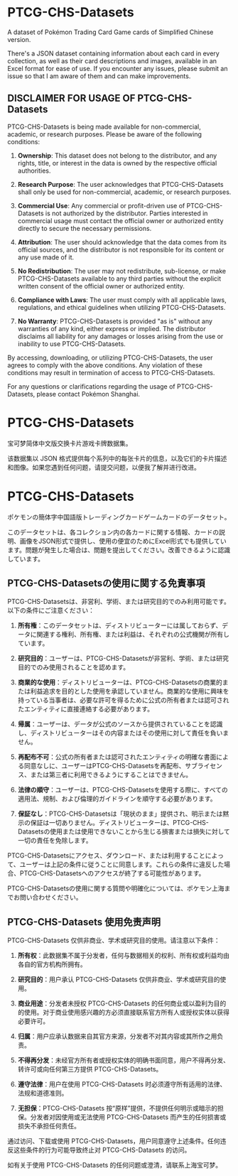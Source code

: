 # PTCG-CHS-Datasets

A dataset of Pokémon Trading Card Game cards of Simplified Chinese version.

There's a JSON dataset containing information about each card in every collection, as well as their card descriptions and images, available in an Excel format for ease of use. If you encounter any issues, please submit an issue so that I am aware of them and can make improvements.

## DISCLAIMER FOR USAGE OF PTCG-CHS-Datasets

PTCG-CHS-Datasets is being made available for non-commercial, academic, or research purposes. Please be aware of the following conditions:

1. **Ownership**: This dataset does not belong to the distributor, and any rights, title, or interest in the data is owned by the respective official authorities.

2. **Research Purpose**: The user acknowledges that PTCG-CHS-Datasets shall only be used for non-commercial, academic, or research purposes.

3. **Commercial Use**: Any commercial or profit-driven use of PTCG-CHS-Datasets is not authorized by the distributor. Parties interested in commercial usage must contact the official owner or authorized entity directly to secure the necessary permissions.

4. **Attribution**: The user should acknowledge that the data comes from its official sources, and the distributor is not responsible for its content or any use made of it.

4. **No Redistribution**: The user may not redistribute, sub-license, or make PTCG-CHS-Datasets available to any third parties without the explicit written consent of the official owner or authorized entity.

5. **Compliance with Laws**: The user must comply with all applicable laws, regulations, and ethical guidelines when utilizing PTCG-CHS-Datasets.

6. **No Warranty**: PTCG-CHS-Datasets is provided "as is" without any warranties of any kind, either express or implied. The distributor disclaims all liability for any damages or losses arising from the use or inability to use PTCG-CHS-Datasets.

By accessing, downloading, or utilizing PTCG-CHS-Datasets, the user agrees to comply with the above conditions. Any violation of these conditions may result in termination of access to PTCG-CHS-Datasets.

For any questions or clarifications regarding the usage of PTCG-CHS-Datasets, please contact Pokémon Shanghai.

# PTCG-CHS-Datasets

宝可梦简体中文版交换卡片游戏卡牌数据集。

该数据集以 JSON 格式提供每个系列中的每张卡片的信息，以及它们的卡片描述和图像。如果您遇到任何问题，请提交问题，以便我了解并进行改进。


# PTCG-CHS-Datasets

ポケモンの簡体字中国語版トレーディングカードゲームカードのデータセット。

このデータセットは、各コレクション内の各カードに関する情報、カードの説明、画像をJSON形式で提供し、使用の便宜のためにExcel形式でも提供しています。問題が発生した場合は、問題を提出してください。改善できるように認識しています。

## PTCG-CHS-Datasetsの使用に関する免責事項

PTCG-CHS-Datasetsは、非営利、学術、または研究目的でのみ利用可能です。以下の条件にご注意ください：

1. **所有権**：このデータセットは、ディストリビューターには属しておらず、データに関連する権利、所有権、または利益は、それぞれの公式機関が所有しています。

2. **研究目的**：ユーザーは、PTCG-CHS-Datasetsが非営利、学術、または研究目的でのみ使用されることを認めます。

3. **商業的な使用**：ディストリビューターは、PTCG-CHS-Datasetsの商業的または利益追求を目的とした使用を承認していません。商業的な使用に興味を持っている当事者は、必要な許可を得るために公式の所有者または認可されたエンティティに直接連絡する必要があります。

4. **帰属**：ユーザーは、データが公式のソースから提供されていることを認識し、ディストリビューターはその内容またはその使用に対して責任を負いません。

5. **再配布不可**：公式の所有者または認可されたエンティティの明確な書面による同意なしに、ユーザーはPTCG-CHS-Datasetsを再配布、サブライセンス、または第三者に利用できるようにすることはできません。

6. **法律の順守**：ユーザーは、PTCG-CHS-Datasetsを使用する際に、すべての適用法、規制、および倫理的ガイドラインを順守する必要があります。

7. **保証なし**：PTCG-CHS-Datasetsは「現状のまま」提供され、明示または黙示の保証は一切ありません。ディストリビューターは、PTCG-CHS-Datasetsの使用または使用できないことから生じる損害または損失に対して一切の責任を免除します。

PTCG-CHS-Datasetsにアクセス、ダウンロード、または利用することによって、ユーザーは上記の条件に従うことに同意します。これらの条件に違反した場合、PTCG-CHS-Datasetsへのアクセスが終了する可能性があります。

PTCG-CHS-Datasetsの使用に関する質問や明確化については、ポケモン上海までお問い合わせください。

## PTCG-CHS-Datasets 使用免责声明

PTCG-CHS-Datasets 仅供非商业、学术或研究目的使用。请注意以下条件：

1. **所有权**：此数据集不属于分发者，任何与数据相关的权利、所有权或利益均由各自的官方机构所拥有。

2. **研究目的**：用户承认 PTCG-CHS-Datasets 仅供非商业、学术或研究目的使用。

3. **商业用途**：分发者未授权 PTCG-CHS-Datasets 的任何商业或以盈利为目的的使用。对于商业使用感兴趣的方必须直接联系官方所有人或授权实体以获得必要许可。

4. **归属**：用户应承认数据来自其官方来源，分发者不对其内容或其所作之用负责。

5. **不得再分发**：未经官方所有者或授权实体的明确书面同意，用户不得再分发、转许可或向任何第三方提供 PTCG-CHS-Datasets。

6. **遵守法律**：用户在使用 PTCG-CHS-Datasets 时必须遵守所有适用的法律、法规和道德准则。

7. **无担保**：PTCG-CHS-Datasets 按“原样”提供，不提供任何明示或暗示的担保。分发者对因使用或无法使用 PTCG-CHS-Datasets 而产生的任何损害或损失不承担任何责任。

通过访问、下载或使用 PTCG-CHS-Datasets，用户同意遵守上述条件。任何违反这些条件的行为可能导致终止对 PTCG-CHS-Datasets 的访问。

如有关于使用 PTCG-CHS-Datasets 的任何问题或澄清，请联系上海宝可梦。